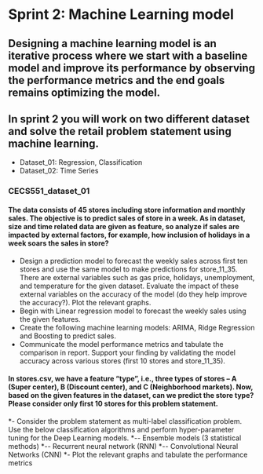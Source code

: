 # Sprint 2: Machine Learning model

## Designing a machine learning model is an iterative process where we start with a baseline model and improve its performance by observing the performance metrics and the end goals remains optimizing the model. 
## In sprint 2 you will work on two different dataset and solve the retail problem statement using machine learning.
- Dataset_01: Regression, Classification 
- Dataset_02: Time Series

### CECS551_dataset_01

#### The data consists of 45 stores including store information and monthly sales. The objective is to predict sales of store in a week. As in dataset, size and time related data are given as feature, so analyze if sales are impacted by external factors, for example, how inclusion of holidays in a week soars the sales in store?
- Design a prediction model to forecast the weekly sales across first ten stores and use the same model to make predictions for store_11_35. There are external variables such as gas price, holidays, unemployment, and temperature for the given dataset. Evaluate the impact of these external variables on the accuracy of the model (do they help improve the accuracy?). Plot the relevant graphs. 
- Begin with Linear regression model to forecast the weekly sales using the given features.
- Create the following machine learning models: ARIMA, Ridge Regression and Boosting to predict sales.
- Communicate the model performance metrics and tabulate the comparison in report. Support your finding by validating the model accuracy across various stores (first 10 stores and store_11_35).

#### In stores.csv, we have a feature “type”, i.e., three types of stores – A (Super center), B (Discount center), and C (Neighborhood markets). Now, based on the given features in the dataset, can we predict the store type? Please consider only first 10 stores for this problem statement. 
*- Consider the problem statement as multi-label classification problem. Use the below classification algorithms and perform hyper-parameter tuning for the Deep Learning models. 
*-- Ensemble models (3 statistical methods)
*-- Recurrent neural network (RNN)
*-- Convolutional Neural Networks (CNN)
*- Plot the relevant graphs and tabulate the performance metrics
